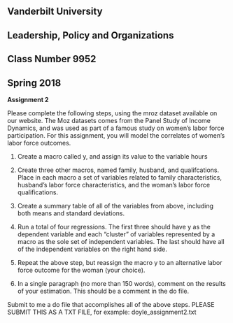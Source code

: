 ## Vanderbilt University
## Leadership, Policy and Organizations
## Class Number 9952
## Spring 2018

**Assignment 2**

Please complete the following steps, using the mroz dataset available on
our website. The Moz datasets comes from the Panel Study of Income
Dynamics, and was used as part of a famous study on women’s labor force
participation. For this assignment, you will model the correlates of
women’s labor force outcomes.

1.  Create a macro called y, and assign its value to the variable hours

2.  Create three other macros, named family, husband, and qualifcations.
    Place in each macro a set of variables related to family
    characteristics, husband’s labor force characteristics, and the
    woman’s labor force qualifications.

3.  Create a summary table of all of the variables from above, including
    both means and standard deviations.

4.  Run a total of four regressions. The first three should have y as
    the dependent variable and each “cluster” of variables represented
    by a macro as the sole set of independent variables. The last should
    have all of the independent variables on the right hand side.

5.  Repeat the above step, but reassign the macro y to an alternative
    labor force outcome for the woman (your choice).

6.  In a single paragraph (no more than 150 words), comment on the
    results of your estimation. This should be a comment in the do file.

Submit to me a do file that accomplishes all of the above steps. 
PLEASE SUBMIT THIS AS A TXT FILE, for example: doyle_assignment2.txt
